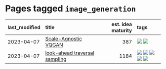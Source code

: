 # Pages tagged `image_generation`

|last_modified|title|est. idea maturity|tags
|:---|:---|---:|:---|
|2023-04-07|[Scale-Agnostic VQGAN](../scale-agnostic_VQGAN.md)|387|[![](https://img.shields.io/badge/tag-experimental-1eefac)](../tags/experimental.md) [![](https://img.shields.io/badge/tag-image_generation-98b52b)](../tags/image_generation.md)|
|2023-04-07|[look-ahead traversal sampling](../look-ahead-traversal-sampling.md)|1184|[![](https://img.shields.io/badge/tag-MCMC-43d799)](../tags/MCMC.md) [![](https://img.shields.io/badge/tag-animation-e839f4)](../tags/animation.md) [![](https://img.shields.io/badge/tag-control-d548d8)](../tags/control.md) [![](https://img.shields.io/badge/tag-experimental-1eefac)](../tags/experimental.md) [![](https://img.shields.io/badge/tag-image_generation-98b52b)](../tags/image_generation.md)|